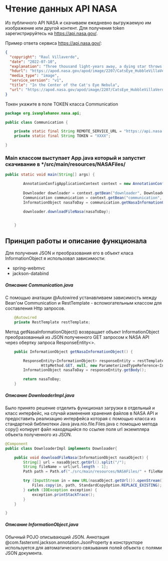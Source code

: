 # Чтение данных API NASA 
Из публичного API NASA и скачиваем ежедневно выгружаемую им изображение или другой контент. 
Для получения token зарегистрируйтесь на https://api.nasa.gov/.

Пример ответа сервиса https://api.nasa.gov/:
```json
{
  "copyright": "Raul Villaverde",
  "date": "2022-07-10",
  "explanation": "Three thousand light-years away, a dying star throws off shells of glowing gas. This image from the Hubble Space Telescope reveals the Cat's Eye Nebula (NGC 6543), to be one of the most complex planetary nebulae known. Spanning half a light-year, the features seen in the Cat's Eye are so complex that astronomers suspect the bright central object may actually be a binary star system. The term planetary nebula, used to describe this general class of objects, is misleading. Although these objects may appear round and planet-like in small telescopes, high resolution images with large telescopes reveal them to be stars surrounded by cocoons of gas blown off in the late stages of stellar evolution. Gazing into this Cat's Eye, astronomers may well be seeing more than detailed structure, they may be seeing the fate of our Sun, destined to enter its own planetary nebula phase of evolution ... in about 5 billion years.",
  "hdurl": "https://apod.nasa.gov/apod/image/2207/CatsEye_HubbleVillaVerde_960.jpg",
  "media_type": "image",
  "service_version": "v1",
  "title": "In the Center of the Cat's Eye Nebula",
  "url": "https://apod.nasa.gov/apod/image/2207/CatsEye_HubbleVillaVerde_960.jpg"
}
```
Токен укажите в поле TOKEN класса Communication
```java
package org.ivanplehanov.nasa.api;

public class Communication {

    private static final String REMOTE_SERVICE_URL = "https://api.nasa.gov/planetary/apod?api_key=";
    private static final String TOKEN = "XXXX";

}
```
### Main классом выступает App.java который и запустит скачивание в */src/main/resources/NASAFiles/
```java
public static void main(String[] args) {

        AnnotationConfigApplicationContext context = new AnnotationConfigApplicationContext(MyConfig.class);
        
        Downloader downloader = context.getBean("downloader", Downloader.class);
        Communication communication = context.getBean("communication", Communication.class);
        InformationObject nasaToDay = communication.getNasaInformationObject();
        
        downloader.downloadFileNasa(nasaToDay);


    }
```
## Принцип работы и описание функционала
Для получения JSON и преобразования его в объект класа InformationObject я использовал зависимости:
* spring-webmvc
* jackson-databind

##### Описание Communication.java
C помощью анатации @Autowired устанавливаем
зависимость между Bean'ом Communication и 
RestTemplate - вспомогательным классом для составления Http запросов.
```java
    @Autowired
    private RestTemplate restTemplate; 
```
Метод getNasaInformationObject() возвращает объект InformationObject преобразованный
из JSON полученного GET запросом к NASA API через обертку запроса ResponseEntity<>.
```java
    public InformationObject getNasaInformationObject() {

        ResponseEntity<InformationObject> responseEntity = restTemplate.exchange(REMOTE_SERVICE_URL + TOKEN,
                HttpMethod.GET, null, new ParameterizedTypeReference<InformationObject>() {});
        InformationObject nasaToDay = responseEntity.getBody();

        return nasaToDay;
    }
```
##### Описание DownloaderImpl.java
Было принято решение отделить функционал загрузки в отдельный и класс интерфейс, на 
случай изменения хранения файлов в NASA API и предоставить реализацию интерфейса
которая с помощью класса из стандартной библиотеки Java
java.nio.file.Files.java с помощью метода copy() копирует файл находящийся 
по ссылке поля url экземпляра объекта полученного из JSON.

```java
@Component
public class DownloaderImpl implements Downloader{

    public void downloadFileNasa(InformationObject nasaObject) {
        String[] url = nasaObject.getUrl().split("/");
        String fileName = url[url.length - 1];
        Path path = Path.of("./src/main/resources/NASAFiles/" + fileName);

        try (InputStream in = new URL(nasaObject.getUrl()).openStream()) {
            Files.copy(in, path, StandardCopyOption.REPLACE_EXISTING);
        } catch (IOException exception) {
            exception.printStackTrace();
        }
    }

}
```
##### Описание InformationObject.java
Обычный POJO описывающий JSON. Аннотация @com.fasterxml.jackson.annotation.JsonProperty в 
конструкторе используется для автоматического связывания полей объекта с полями JSON документа.









